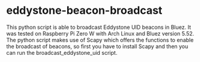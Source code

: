 # eddystone-beacon-broadcast
This python script is able to broadcast Eddystone UID beacons in Bluez. It was tested on Raspberry Pi Zero W with Arch Linux and Bluez version 5.52.
The python script makes use of Scapy which offers the functions to enable the broadcast of beacons, so first you have to install Scapy and then you can run the broadcast_eddystone_uid script.
